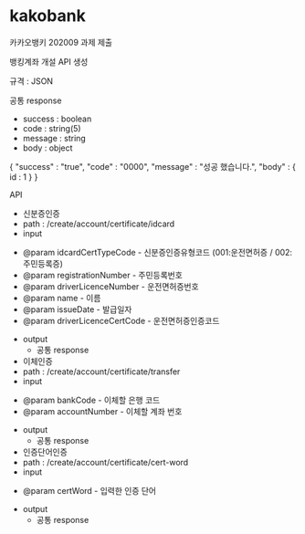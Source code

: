 # kakobank
카카오뱅키 202009 과제 제출

뱅킹계좌 개설 API 생성

규격 : JSON

공통 response
 - success : boolean
 - code : string(5)
 - message : string
 - body : object

{
  "success" : "true",
  "code" : "0000",
  "message" : "성공 했습니다.",
  "body" : {
    id : 1
  }
}

API
 - 신분증인증
  - path : /create/account/certificate/idcard
  - input
   * @param idcardCertTypeCode    - 신분증인증유형코드 (001:운전면허증 / 002:주민등록증)
   * @param registrationNumber    - 주민등록번호
   * @param driverLicenceNumber   - 운전면허증번호
   * @param name                  - 이름
   * @param issueDate             - 발급일자
   * @param driverLicenceCertCode - 운전면허증인증코드
  - output
    - 공통 response
 - 이체인증
  - path : /create/account/certificate/transfer
  - input
   * @param bankCode - 이체할 은행 코드
   * @param accountNumber - 이체할 계좌 번호
  - output
    - 공통 response
 - 인증단어인증
  - path : /create/account/certificate/cert-word
  - input
   * @param certWord - 입력한 인증 단어
  - output
    - 공통 response
